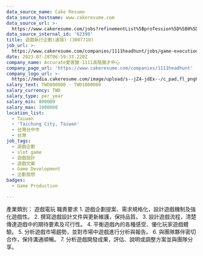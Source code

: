 ```yaml
---
data_source_name: Cake Resume
data_source_hostname: www.cakeresume.com
data_source_url: >-
  https://www.cakeresume.com/jobs?refinementList%5Bprofession%5D%5B0%5D=game-production&range%5Bsalary_range%5D%5Bmin%5D=100000
data_source_internal_id: '62398'
title: 遊戲執行企劃(遠端) (3007710)
job_url: >-
  https://www.cakeresume.com/companies/1111headhunt/jobs/game-execution-planning-remote-3007710
date: 2023-07-28T06:59:33.220Z
company_name: Accurate愛客獵-1111高階獵才中心
company_page_url: 'https://www.cakeresume.com/companies/1111headhunt'
company_logo_url: >-
  https://media.cakeresume.com/image/upload/s--jZ4-jdEx--/c_pad,fl_png8,h_200,w_200/v1626415908/tqgxfaqci1lwgv1ehy8r.png
salary_text: TWD800000 - TWD1000000
salary_currency: TWD
salary_type: per_year
salary_min: 800000
salary_max: 1000000
location_list:
  - Taiwan
  - 'Taichung City, Taiwan'
  - 台灣台中市
  - 台灣
job_tags:
  - 遊戲企劃
  - slot game
  - 遊戲設計
  - 遊戲文案
  - Game Development
  - 企劃發想
badges:
  - Game Production

---
```


產業類別： 遊戲電玩 職責要求 1. 遊戲企劃提案、需求規格化，設計遊戲機制及強化遊戲性。 2. 撰寫遊戲設計文件與更新維護，保持品質。 3. 設計遊戲流程，清楚傳達遊戲中的期待要素及可行性。 4. 平衡遊戲內的各種感受、優化玩家遊戲體驗。 5. 分析遊戲市場趨勢，並對市場中遊戲進行分析與報告。 6. 與團隊夥伴密切合作，保持溝通順暢。 7. 分析遊戲開發成果，評估、說明或調整方案並與團隊分享。